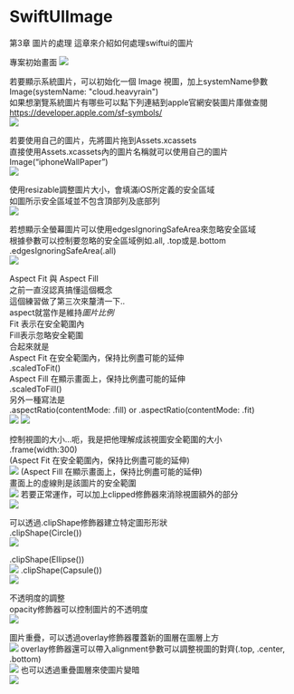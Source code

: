 # SwiftUIImage

第3章 圖片的處理
這章來介紹如何處理swiftui的圖片

專案初始畫面
![](https://github.com/NullRa/SwiftUIImage/blob/main/SwiftUI_Png/1.png?raw=true)

若要顯示系統圖片，可以初始化一個 Image 視圖，加上systemName參數  
Image(systemName: "cloud.heavyrain")  
如果想瀏覽系統圖片有哪些可以點下列連結到apple官網安裝圖片庫做查閱  
https://developer.apple.com/sf-symbols/  
![](https://github.com/NullRa/SwiftUIImage/blob/main/SwiftUI_Png/2.png?raw=true)

若要使用自己的圖片，先將圖片拖到Assets.xcassets  
直接使用Assets.xcassets內的圖片名稱就可以使用自己的圖片  
Image(“iphoneWallPaper”)  
![](https://github.com/NullRa/SwiftUIImage/blob/main/SwiftUI_Png/3.png?raw=true)

使用resizable調整圖片大小，會填滿iOS所定義的安全區域  
如圖所示安全區域並不包含頂部列及底部列  
![](https://github.com/NullRa/SwiftUIImage/blob/main/SwiftUI_Png/4.png?raw=true)

若想顯示全螢幕圖片可以使用edgesIgnoringSafeArea來忽略安全區域  
根據參數可以控制要忽略的安全區域例如.all, .top或是.bottom  
.edgesIgnoringSafeArea(.all)  
![](https://github.com/NullRa/SwiftUIImage/blob/main/SwiftUI_Png/5.png?raw=true)

Aspect Fit 與 Aspect Fill  
之前一直沒認真搞懂這個概念  
這個練習做了第三次來釐清一下..  
aspect就當作是維持*圖片比例*  
Fit 表示在安全範圍內  
Fill表示忽略安全範圍  
合起來就是  
Aspect Fit 在安全範圍內，保持比例盡可能的延伸  
.scaledToFit()  
Aspect Fill 在顯示畫面上，保持比例盡可能的延伸  
.scaledToFill()  
另外一種寫法是  
.aspectRatio(contentMode: .fill) or .aspectRatio(contentMode: .fit)  
![](https://github.com/NullRa/SwiftUIImage/blob/main/SwiftUI_Png/6.png?raw=true)
![](https://github.com/NullRa/SwiftUIImage/blob/main/SwiftUI_Png/7.png?raw=true)

控制視圖的大小...呃，我是把他理解成該視圖安全範圍的大小  
.frame(width:300)  
(Aspect Fit 在安全範圍內，保持比例盡可能的延伸)  
![](https://github.com/NullRa/SwiftUIImage/blob/main/SwiftUI_Png/8.png?raw=true)
(Aspect Fill 在顯示畫面上，保持比例盡可能的延伸)  
畫面上的虛線則是該圖片的安全範圍  
![](https://github.com/NullRa/SwiftUIImage/blob/main/SwiftUI_Png/9.png?raw=true)
若要正常運作，可以加上clipped修飾器來消除視圖額外的部分  
![](https://github.com/NullRa/SwiftUIImage/blob/main/SwiftUI_Png/10.png?raw=true)

可以透過.clipShape修飾器建立特定圖形形狀  
.clipShape(Circle())  
![](https://github.com/NullRa/SwiftUIImage/blob/main/SwiftUI_Png/11.png?raw=true)

.clipShape(Ellipse())  
![](https://github.com/NullRa/SwiftUIImage/blob/main/SwiftUI_Png/12.png?raw=true)
.clipShape(Capsule())  
![](https://github.com/NullRa/SwiftUIImage/blob/main/SwiftUI_Png/13.png?raw=true)

不透明度的調整  
opacity修飾器可以控制圖片的不透明度  
![](https://github.com/NullRa/SwiftUIImage/blob/main/SwiftUI_Png/14.png?raw=true)

圖片重疊，可以透過overlay修飾器覆蓋新的圖層在圖層上方  
![](https://github.com/NullRa/SwiftUIImage/blob/main/SwiftUI_Png/15.png?raw=true)
overlay修飾器還可以帶入alignment參數可以調整視圖的對齊(.top, .center, .bottom)  
![](https://github.com/NullRa/SwiftUIImage/blob/main/SwiftUI_Png/16.png?raw=true)
也可以透過重疊圖層來使圖片變暗  
![](https://github.com/NullRa/SwiftUIImage/blob/main/SwiftUI_Png/17.png?raw=true)
